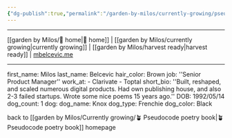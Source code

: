 ```yaml
---
{"dg-publish":true,"permalink":"/garden-by-milos/currently-growing/pseudopoetry/yaml-biography/"}
---
```



---
[[garden by Milos/🏡 home\|🏡 home]] | [[garden by Milos/currently growing\|currently growing]] | [[garden by Milos/harvest ready\|harvest ready]] | [mbelcevic.me](https://mbelcevic.me/) 

---
first_name: Milos
last_name: Belcevic
hair_color: Brown
job: ''Senior Product Manager''
work_at: 
	- Clarivate
	- Toptal
short_bio: ''Built, reshaped, and scaled numerous digital products. Had own 
publishing house, and also 2-3 failed startups. Wrote some nice poems 15 
years ago.''
DOB: 1992/05/14
dog_count: 1
dog:
	dog_name: Knox
	dog_type: Frenchie
	dog_color: Black


back to [[garden by Milos/Currently growing/🪴 Pseudocode poetry book\|🪴 Pseudocode poetry book]] homepage